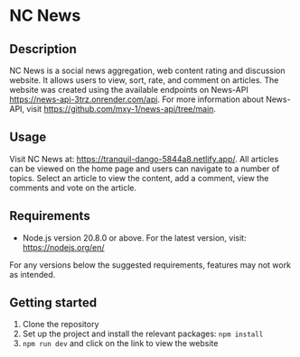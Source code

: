 # NC News

## Description 
NC News is a social news aggregation, web content rating and discussion website. It allows users to view, sort, rate, and comment on articles. The website was created using the available endpoints on News-API https://news-api-3trz.onrender.com/api. For more information about News-API, visit https://github.com/mxy-1/news-api/tree/main. 


## Usage
Visit NC News at: https://tranquil-dango-5844a8.netlify.app/. All articles can be viewed on the home page and users can navigate to a number of topics. Select an article to view the content, add a comment, view the comments and vote on the article.

## Requirements 
- Node.js version 20.8.0 or above. For the latest version, visit: https://nodejs.org/en/

For any versions below the suggested requirements, features may not work as intended.

## Getting started

1. Clone the repository 
2. Set up the project and install the relevant packages: ```npm install```
3. ```npm run dev``` and click on the link to view the website